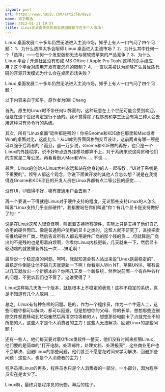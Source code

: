 ```yaml
---
layout: post
url: https://www.huxiu.com/article/8928
name: 知乎精选
time: 2013-01-11 19:57
title: Linux在桌面失败的根本原因就是不在乎个人市场！
---
```

Linux 桌面发展二十多年仍然无法进入主流市场，知乎上有人一口气问了四个问题： 1、为什么选择太多会阻碍 Linux 桌面进入主流市场？ 2、为什么其中任何一个「选择」——任何一个发型版都无法与微软或苹果的产品竞争？ 3、为什么 Linux 平台 / 开源社区没有形成 MS Office / Apple Pro Tools 这样的杀手级应用？这个平台对应用开发有着怎样的限制？ 4、一直以来被认为能够产生最优质代码的开源开发模式为什么会在桌面市场失败？

Linux 桌面发展二十多年仍然无法进入主流市场，知乎上有人一口气问了四个问题：

以下内容来自于知乎，原作者为Bill Cheng

首先，原生的Linux时不带任何UI界面的，这种玩意在上个世纪可能会受到欢迎，但是在这个世纪肯定是行不通的。我不觉得除了程序员和学生还会有第三种人会去用这种只有命令行的系统。

其次，所有“Linux桌面”软件都是残的！你把Gnome和KDE放在那里和Mac或者Win的桌面对比，这能比么！从UI库到界面风格到交互设计，这前两者有哪一项是可以强于后两者的？而且，退一万步说，Gnome和KDE做的再好，也只是一个Linux的外挂程序，说不好听点连外挂模块都算不上，对于系统来说这两货和他们的库就是二等公民。再看看别人Mac和Win……不谈……

最后，Linux的创始人Linus大神永远和站在他身边的人一起布教：“UI对于系统是不重要的”。领导人都这个观念，你说下面做开发的其他人会怎么想？说是在我觉得连Gnome和KDE项目的开发人员在Linux界都有点二等公民的感觉……

没有UI，UI做得不好，哪有普通用户会去用？

再一个要说一下得就是Linux对于硬件支持的程度。无论那些支持Linux的人怎么叫嚣“Linux支持几乎全部硬件”，我都要站在你们叫道“你丫有几个显卡是支持做好了的！”

说是在Linux这帮人很奇怪啊，叫嚣着支持所有硬件，实际上只是支持了他们自己会用的硬件而已。像是普通用户使用的显卡之类的，这帮人就不研究了，直接把责任推给硬件厂商，然后告诉所有人都去用硬件厂商的那个残的货……但就算是厂商出的不是残的也是用着麻烦啊，你看你Linux内核更新，几天就来一下，然后显卡驱动啥的就要重新外挂一次……搞毛啊！

最后说一个稳定度的问题。呵呵，我就知道会有人站出来说“Linux是最稳定的”，最稳定你倒是让他不隔几天就更新一下啊！你看别人Win NT，苹果UNIX，哪有说过几天就放出一个新版本的？你隔几天发一个新系统，然后说前面一个有各种各样的问题，不更新我们也不管了，这谁受得了？

Linux这样隔几天发一个版本，就是根本上不稳定的表现！这种不稳定的系统，真是不知道有几个人敢用……

总之，Linux有各种各样的问题。是的，作为一个程序员，作为一个牛逼人士，这些问题你都可以解决、都可以回避，但是想想你的父母、你的长辈，想想那些连删除文件都要移动到垃圾箱然后再清空垃圾箱的人，想想那些电脑卡了点就完全不知所措的人，这些人才是个人消费者的主力！这些人无法解决、回避Linux的那些问题！

还有一些人，他们每天要对着Office类软件一整天，他们没有时间来折腾Linux，他们要的是简单的“打开电脑，处理邮件，处理文档、处理报表”，这些商业用户也不会解决、回避Linux的那些问题，他们甚至不愿意花时间来学习解决、回避那些问题！这些人，也是个人消费者的主力！

程序员用Linux的再多，程序员也只是个人消费者的一部分，一小部分，因为程序员实在是太少了。

Linux啊，最终只是程序员的玩物，幕后的柱子。

